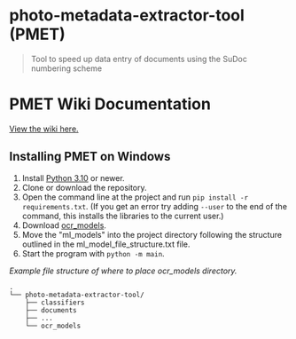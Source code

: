 # photo-metadata-extractor-tool (PMET)
> Tool to speed up data entry of documents using the SuDoc numbering scheme

# PMET Wiki Documentation
[View the wiki here.](https://github.com/Quorum-Code/photo-metadata-extractor-tool/wiki)

## Installing PMET on Windows

1. Install [Python 3.10](https://www.python.org/downloads/) or newer.
2. Clone or download the repository.
3. Open the command line at the project and run `pip install -r requirements.txt`. (If you get an error try adding
`--user` to the end of the command, this installs the libraries to the current user.)
4. Download [ocr_models](https://drive.google.com/drive/folders/1tK0Ib3HjTdTPSaxudCNzJOWrYOmFfigx?usp=drive_link).
5. Move the "ml_models" into the project directory following the structure outlined in the ml_model_file_structure.txt file.
6. Start the program with `python -m main`.

*Example file structure of where to place ocr_models directory.*

```
.
└── photo-metadata-extractor-tool/
    ├── classifiers
    ├── documents
    ├── ...
    └── ocr_models
```


